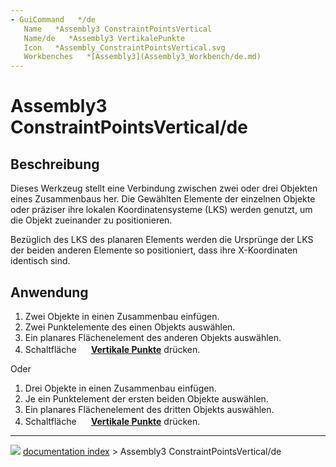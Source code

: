 ```yaml
---
- GuiCommand   */de
   Name   *Assembly3 ConstraintPointsVertical
   Name/de   *Assembly3 VertikalePunkte
   Icon   *Assembly_ConstraintPointsVertical.svg
   Workbenches   *[Assembly3](Assembly3_Workbench/de.md)
---
```


# Assembly3 ConstraintPointsVertical/de

## Beschreibung

Dieses Werkzeug stellt eine Verbindung zwischen zwei oder drei Objekten eines Zusammenbaus her. Die Gewählten Elemente der einzelnen Objekte oder präziser ihre lokalen Koordinatensysteme (LKS) werden genutzt, um die Objekt zueinander zu positionieren.

Bezüglich des LKS des planaren Elements werden die Ursprünge der LKS der beiden anderen Elemente so positioniert, dass ihre X-Koordinaten identisch sind.

## Anwendung

1.  Zwei Objekte in einen Zusammenbau einfügen.
2.  Zwei Punktelemente des einen Objekts auswählen.
3.  Ein planares Flächenelement des anderen Objekts auswählen.
4.  Schaltfläche **<img src="images/Assembly_ConstraintPointsVertical.svg" width=16px> [Vertikale Punkte](Assembly3_ConstraintPointsVertical/de.md)** drücken.

Oder

1.  Drei Objekte in einen Zusammenbau einfügen.
2.  Je ein Punktelement der ersten beiden Objekte auswählen.
3.  Ein planares Flächenelement des dritten Objekts auswählen.
4.  Schaltfläche **<img src="images/Assembly_ConstraintPointsVertical.svg" width=16px> [Vertikale Punkte](Assembly3_ConstraintPointsVertical/de.md)** drücken.



---
![](images/Right_arrow.png) [documentation index](../README.md) > Assembly3 ConstraintPointsVertical/de
